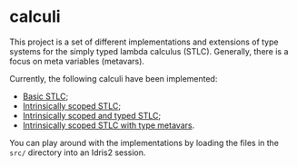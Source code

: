 # calculi

This project is a set of different implementations and extensions of type systems for the simply typed lambda calculus (STLC).
Generally, there is a focus on meta variables (metavars).

Currently, the following calculi have been implemented:
- [Basic STLC](https://github.com/jacobjwalters/calculi/blob/main/src/STLCBasic.idr);
- [Intrinsically scoped STLC](https://github.com/jacobjwalters/calculi/blob/main/src/STLCScoped.idr);
- [Intrinsically scoped and typed STLC](https://github.com/jacobjwalters/calculi/blob/main/src/STLCTyped.idr);
- [Intrinsically scoped STLC with type metavars](https://github.com/jacobjwalters/calculi/blob/main/src/STLCScopedMTyVar.idr).

You can play around with the implementations by loading the files in the `src/` directory into an Idris2 session.
